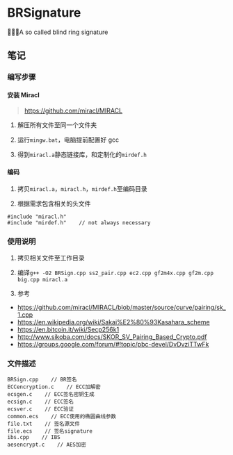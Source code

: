 # BRSignature
📝📝📝A so called blind ring signature

## 笔记

### 编写步骤

#### 安装 Miracl

> https://github.com/miracl/MIRACL

1. 解压所有文件至同一个文件夹

2. 运行`mingw.bat`，电脑提前配置好 gcc

3. 得到`miracl.a`静态链接库，和定制化的`mirdef.h`

#### 编码

1. 拷贝`miracl.a`，`miracl.h`，`mirdef.h`至编码目录

2. 根据需求包含相关的头文件

```
#include "miracl.h"
#include "mirdef.h"    // not always necessary
```

### 使用说明

1. 拷贝相关文件至工作目录

2. 编译`g++ -O2 BRSign.cpp ss2_pair.cpp ec2.cpp gf2m4x.cpp gf2m.cpp big.cpp miracl.a`

3. 参考

* https://github.com/miracl/MIRACL/blob/master/source/curve/pairing/sk_1.cpp
* https://en.wikipedia.org/wiki/Sakai%E2%80%93Kasahara_scheme
* https://en.bitcoin.it/wiki/Secp256k1
* http://www.sikoba.com/docs/SKOR_SV_Pairing_Based_Crypto.pdf
* https://groups.google.com/forum/#!topic/pbc-devel/DvDvziTTwFk

### 文件描述

```
BRSign.cpp    // BR签名
ECCencryption.c    // ECC加解密
ecsgen.c    // ECC签名密钥生成
ecsign.c    // ECC签名
ecsver.c    // ECC验证
common.ecs    // ECC使用的椭圆曲线参数
file.txt    // 签名源文件
file.ecs    // 签名signature
ibs.cpp    // IBS
aesencrypt.c    // AES加密
```
